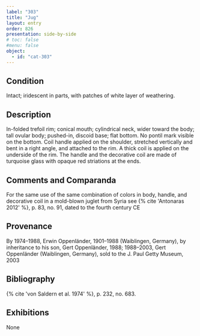 ```yaml
---
label: "303"
title: "Jug"
layout: entry
order: 826
presentation: side-by-side
# toc: false
#menu: false 
object:
  - id: "cat-303"
---
```


## Condition

Intact; iridescent in parts, with patches of white layer of weathering.

## Description

In-folded trefoil rim; conical mouth; cylindrical neck, wider toward the body; tall ovular body; pushed-in, discoid base; flat bottom. No pontil mark visible on the bottom. Coil handle applied on the shoulder, stretched vertically and bent in a right angle, and attached to the rim. A thick coil is applied on the underside of the rim. The handle and the decorative coil are made of turquoise glass with opaque red striations at the ends.

## Comments and Comparanda

For the same use of the same combination of colors in body, handle, and decorative coil in a mold-blown juglet from Syria see {% cite 'Antonaras 2012' %}, p. 83, no. 91, dated to the fourth century CE

## Provenance

By 1974–1988, Erwin Oppenländer, 1901–1988 (Waiblingen, Germany), by inheritance to his son, Gert Oppenländer, 1988; 1988–2003, Gert Oppenländer (Waiblingen, Germany), sold to the J. Paul Getty Museum, 2003

## Bibliography

{% cite 'von Saldern et al. 1974' %}, p. 232, no. 683.

## Exhibitions

None